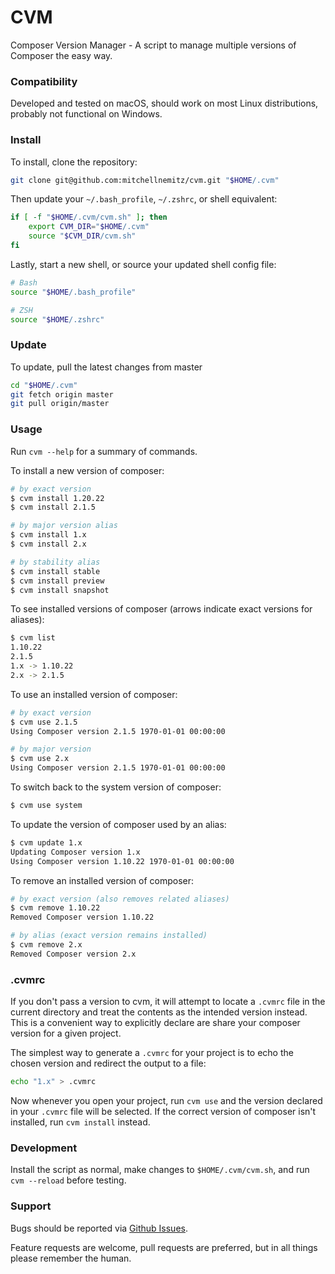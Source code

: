 # CVM

Composer Version Manager - A script to manage multiple versions of Composer the easy way.

### Compatibility

Developed and tested on macOS, should work on most Linux distributions, probably not functional on Windows.

### Install

To install, clone the repository:

```sh
git clone git@github.com:mitchellnemitz/cvm.git "$HOME/.cvm"
```

Then update your `~/.bash_profile`, `~/.zshrc`, or shell equivalent:

```sh
if [ -f "$HOME/.cvm/cvm.sh" ]; then
    export CVM_DIR="$HOME/.cvm"
    source "$CVM_DIR/cvm.sh"
fi
```

Lastly, start a new shell, or source your updated shell config file:

```sh
# Bash
source "$HOME/.bash_profile"

# ZSH
source "$HOME/.zshrc"
```

### Update

To update, pull the latest changes from master

```sh
cd "$HOME/.cvm"
git fetch origin master
git pull origin/master
```

### Usage

Run `cvm --help` for a summary of commands.

To install a new version of composer:

```sh
# by exact version
$ cvm install 1.20.22
$ cvm install 2.1.5

# by major version alias
$ cvm install 1.x
$ cvm install 2.x

# by stability alias
$ cvm install stable
$ cvm install preview
$ cvm install snapshot
```

To see installed versions of composer (arrows indicate exact versions for aliases):

```sh
$ cvm list
1.10.22
2.1.5
1.x -> 1.10.22
2.x -> 2.1.5
```

To use an installed version of composer:

```sh
# by exact version
$ cvm use 2.1.5
Using Composer version 2.1.5 1970-01-01 00:00:00

# by major version
$ cvm use 2.x
Using Composer version 2.1.5 1970-01-01 00:00:00
```

To switch back to the system version of composer:

```sh
$ cvm use system
```

To update the version of composer used by an alias:

```sh
$ cvm update 1.x
Updating Composer version 1.x
Using Composer version 1.10.22 1970-01-01 00:00:00
```

To remove an installed version of composer:

```sh
# by exact version (also removes related aliases)
$ cvm remove 1.10.22
Removed Composer version 1.10.22

# by alias (exact version remains installed)
$ cvm remove 2.x
Removed Composer version 2.x
```

### .cvmrc

If you don't pass a version to cvm, it will attempt to locate a `.cvmrc` file in the current directory and treat the contents as the intended version instead. This is a convenient way to explicitly declare are share your composer version for a given project.

The simplest way to generate a `.cvmrc` for your project is to echo the chosen version and redirect the output to a file:

```sh
echo "1.x" > .cvmrc
```

Now whenever you open your project, run `cvm use` and the version declared in your `.cvmrc` file will be selected. If the correct version of composer isn't installed, run `cvm install` instead.

### Development

Install the script as normal, make changes to `$HOME/.cvm/cvm.sh`, and run `cvm --reload` before testing.

### Support

Bugs should be reported via [Github Issues](https://github.com/mitchellnemitz/cvm/issues/new).

Feature requests are welcome, pull requests are preferred, but in all things please remember the human.
